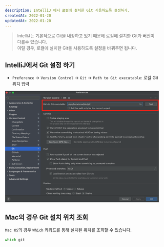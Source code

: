 ```yaml
---
description: IntelliJ 에서 로컬에 설치한 Git 사용하도록 설정하기.  
createdAt: 2022-01-20  
updatedAt: 2022-01-20
---
```


> IntelliJ는 기본적으로 Git을 내장하고 있기 때문에 로컬에 설치한 Git과 버전이 다를수 있습니다.  
> 이럴 경우, 로컬에 설치한 Git을 사용하도록 설정을 바꿔주면 됩니다.

## IntelliJ에서 Git 설정 하기

- `Preference` -> `Version Control` -> `Git` -> `Path to Git executable`: 로컬 Git 위치 입력

![IntelliJ Git 경로 설정](../../public/_posts/IntelliJ/Git_설정/screenshot.png)

## Mac의 경우 Git 설치 위치 조회

`Mac OS`의 경우 `Which` 키워드를 통해 설치된 위치를 조회할 수 있습니다.

```zsh
which git
```